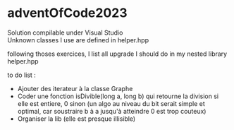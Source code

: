 # adventOfCode2023

Solution compilable under Visual Studio  
Unknown classes I use are defined in helper.hpp  

  following thoses exercices, I list all upgrade I should do in my nested library helper.hpp
  
to do list :  
  - Ajouter des iterateur à la classe Graphe
  - Coder une fonction isDivible(long a, long b) qui retourne la division si elle est entiere, 0 sinon (un algo au niveau du bit serait simple et optimal, car soustraire b à a jusqu'à atteindre 0 est trop couteux)
  - Organiser la lib (elle est presque illisible)
